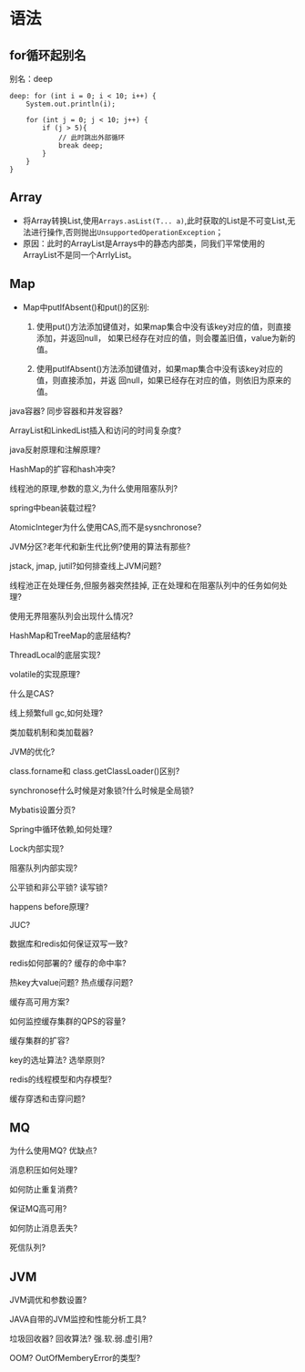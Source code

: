 # 语法

## for循环起别名

别名：deep
```
deep: for (int i = 0; i < 10; i++) {
    System.out.println(i);

    for (int j = 0; j < 10; j++) {
        if (j > 5){
            // 此时跳出外部循环
            break deep;
        }
    }
}
```

## Array

+ 将Array转换List,使用`Arrays.asList(T... a)`,此时获取的List是不可变List,无法进行操作,否则抛出`UnsupportedOperationException`；
+ 原因：此时的ArrayList是Arrays中的静态内部类，同我们平常使用的ArrayList不是同一个ArrlyList。


## Map

+ Map中putIfAbsent()和put()的区别:
    1) 使用put()方法添加键值对，如果map集合中没有该key对应的值，则直接添加，并返回null，
如果已经存在对应的值，则会覆盖旧值，value为新的值。

    2) 使用putIfAbsent()方法添加键值对，如果map集合中没有该key对应的值，则直接添加，并返
回null，如果已经存在对应的值，则依旧为原来的值。

java容器? 同步容器和并发容器?

ArrayList和LinkedList插入和访问的时间复杂度?

java反射原理和注解原理?

HashMap的扩容和hash冲突?

线程池的原理,参数的意义,为什么使用阻塞队列?

spring中bean装载过程?

AtomicInteger为什么使用CAS,而不是sysnchronose?

JVM分区?老年代和新生代比例?使用的算法有那些?

jstack, jmap,  jutil?如何排查线上JVM问题?

线程池正在处理任务,但服务器突然挂掉, 正在处理和在阻塞队列中的任务如何处理?

使用无界阻塞队列会出现什么情况?

HashMap和TreeMap的底层结构?

ThreadLocal的底层实现?

volatile的实现原理?

什么是CAS?

线上频繁full gc,如何处理?

类加载机制和类加载器?

JVM的优化?

class.forname和 class.getClassLoader()区别?

synchronose什么时候是对象锁?什么时候是全局锁?

Mybatis设置分页?

Spring中循环依赖,如何处理?

Lock内部实现?

阻塞队列内部实现?

公平锁和非公平锁? 读写锁?

happens before原理?

JUC?

数据库和redis如何保证双写一致?

redis如何部署的? 缓存的命中率?

热key大value问题?  热点缓存问题?

缓存高可用方案?

如何监控缓存集群的QPS的容量?

缓存集群的扩容?

key的选址算法? 选举原则?

redis的线程模型和内存模型?

缓存穿透和击穿问题?

## MQ

为什么使用MQ? 优缺点?  

消息积压如何处理? 

如何防止重复消费? 

保证MQ高可用?  

如何防止消息丢失?

死信队列?


## JVM
JVM调优和参数设置?

JAVA自带的JVM监控和性能分析工具?

垃圾回收器? 回收算法?  强.软.弱.虚引用?

OOM? OutOfMemberyError的类型?







